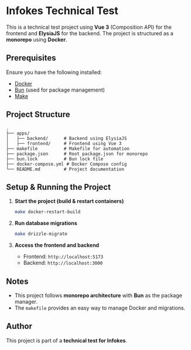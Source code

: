 # Infokes Technical Test

This is a technical test project using **Vue 3** (Composition API) for the frontend and **ElysiaJS** for the backend. The project is structured as a **monorepo** using **Docker**.

## Prerequisites

Ensure you have the following installed:
- [Docker](https://www.docker.com/)
- [Bun](https://bun.sh/) (used for package management)
- [Make](https://www.gnu.org/software/make/)

## Project Structure
```
.
├── apps/
│   ├── backend/      # Backend using ElysiaJS
│   ├── frontend/     # Frontend using Vue 3
├── makefile          # Makefile for automation
├── package.json      # Root package.json for monorepo
├── bun.lock          # Bun lock file
├── docker-compose.yml # Docker Compose config
└── README.md         # Project documentation
```

## Setup & Running the Project

1. **Start the project (build & restart containers)**
   ```sh
   make docker-restart-build
   ```

2. **Run database migrations**
   ```sh
   make drizzle-migrate
   ```

3. **Access the frontend and backend**
   - Frontend: `http://localhost:5173`
   - Backend: `http://localhost:3000`


## Notes
- This project follows **monorepo architecture** with **Bun** as the package manager.
- The `makefile` provides an easy way to manage Docker and migrations.

## Author
This project is part of a **technical test for Infokes**.